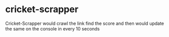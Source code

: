 # cricket-scrapper
Cricket-Scrapper would crawl the link find the score and then would update the same on the console in every 10 seconds
